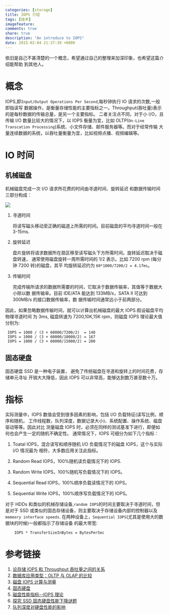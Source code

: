 ```yaml
---
categories: [storage]
title: IOPS 介绍
tags: [技术]
imagefeature:
comments: true
share: true
description: "An introduce to IOPS"
date: 2015-02-04 21:37:39 +0800
---
```


依旧是自己不甚清楚的一个概念，希望通过自己的整理来加深印象，也希望这篇介绍能帮助
到其他人。
<!--more-->


# 概念
IOPS,即`Input/Output Operations Per Second`,每秒钟执行 IO 请求的次数,一般即指读写
数据操作，是衡量存储性能的主要指标之一。Throughput(吞吐量)表示的是每秒数据的传输总量，是另一个主要指标。
二者关注点不同，对于小 I/O，且传输 I/O 数量比较大的情况下，以 IOPS 衡量为宜，比如
OLTP(`On-Line Transcation Processing`)系统、小文件存储、邮件服务器等。而对于经常传输
大量连续数据的系统，以吞吐量衡量为宜，比如视频点播、视频编辑等。

# IO 时间

## 机械磁盘
机械磁盘完成一次 I/O 请求所花费的时间由寻道时间、旋转延迟
和数据传输时间三部分构成：


![ ][1]

1. 寻道时间

	将读写磁头移动至正确的磁道上所需的时间。目前磁盘的平均寻道时间一般在 3-15ms.

2. 旋转延迟

	盘片旋转将请求数据所在扇区移至读写磁头下方所需时间。旋转延迟取决于磁盘转速，
    通常使用磁盘旋转一周所需时间的 1/2 表示。比如 7200 rpm (每分钟 7200 转)的磁盘，其平
    均旋转延迟约为 `60*1000/7200/2 = 4.17ms`。

3. 传输时间

	完成传输所请求的数据所需要的时间，它取决于数据传输率，其值等于数据大小除以数
    据传输率。目前 IDE/ATA 能达到 133MB/s，SATA II 可达到 300MB/s 的接口数据传输率，数
    据传输时间通常远小于前两部分。

因此，如果忽略数据传输时间，就可以计算出机械磁盘的最大 IOPS.假设磁盘平均物理寻道时间
为 3ms, 磁盘转速为 7200,10K,15K rpm，则磁盘 IOPS 理论最大值分别为:

	 IOPS = 1000 / (3 + 60000/7200/2)  = 140
	 IOPS = 1000 / (3 + 60000/10000/2) = 167
	 IOPS = 1000 / (3 + 60000/15000/2) = 200


## 固态硬盘
固态硬盘 SSD 是一种电子装置， 避免了传统磁盘在寻道和旋转上的时间花费，存储单元寻址
开销大大降低，因此 IOPS 可以非常高，能够达到数万甚至数十万。


# 指标
实际测量中，IOPS 数值会受到很多因素的影响，包括 I/O 负载特征(读写比例，顺序和随机，
工作线程数，队列深度，数据记录大小)、系统配置、操作系统、磁盘驱动等等。因此对比
测量磁盘 IOPS 时，必须在同样的测试基准下进行，即便如何也会产生一定的随机不确定性。
通常情况下，IOPS 可细分为如下几个指标：

1. Toatal IOPS，混合读写和顺序随机 I/O 负载情况下的磁盘 IOPS，这个与实际 I/O 情况最为
   相符，大多数应用关注此指标。

2. Random Read IOPS，100%随机读负载情况下的 IOPS.

3. Random Write IOPS，100%随机写负载情况下的 IOPS。

4. Sequential Read IOPS，100%顺序负载读情况下的 IOPS。

5. Sequential Write IOPS，100%顺序写负载情况下的 IOPS。

对于 HDDs 和类似的机械存储设备,`random IOPS`的时间主要取决于寻道时间，但是对于 SSD
或类似的固态存储设备，则主要取决于存储设备内部的控制器以及`memeory interface speeds`.
在两种设备上，`Sequential IOPS`(尤其是使用大的数据块的时候)一般都指示了存储设备
的最大带宽:

    	IOPS * TransferSizeInBytes = BytesPerSec







# 参考链接
1. [论存储 IOPS 和 Throughput 吞吐量之间的关系](http://www.csdn.net/article/2015-01-14/2823552)
2. [数据库应用类型：OLTP 与 OLAP 的比较](http://tech.it168.com/a2012/0704/1368/000001368113_all.shtml)
3. [磁盘 IOPS 计算与测量](http://blog.csdn.net/liuaigui/article/details/6168186)
4. [固态硬盘](http://zh.wikipedia.org/wiki/%E5%9B%BA%E6%80%81%E7%A1%AC%E7%9B%98)
5. [磁盘性能指标--IOPS 理论](http://elf8848.iteye.com/blog/1731274)
6. [探究 SSD 固态硬盘性能下降谜题](http://storage.it168.com/a2011/0104/1145/000001145668_all.shtml)
7. [队列深度对硬盘性能的影响](http://wenku.baidu.com/view/c4679add6f1aff00bed51e79.html)

[1]: http://hangyan.github.io/images/posts/IOPS/hdd.png "hdd"
